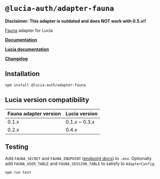 # `@lucia-auth/adapter-fauna`

**Disclaimer: This adapter is outdated and does NOT work with 0.5.x!!**

[Fauna](https://fauna.com) adapter for Lucia

**[Documentation](https://lucia-auth.vercel.app/learn/adapters/fauna)**

**[Lucia documentation](https://lucia-auth.vercel.app)**

**[Changelog](https://github.com/pilcrowOnPaper/lucia-auth/blob/main/packages/adapter-fauna/CHANGELOG.md)**

## Installation

```
npm install @lucia-auth/adapter-fauna
```

## Lucia version compatibility

| Fauna adapter version | Lucia version |
| --------------------- | ------------- |
| 0.1.x                 | 0.1.x ~ 0.3.x |
| 0.2.x                 | 0.4.x         |

## Testing

Add `FAUNA_SECRET` and `FAUNA_ENDPOINT` ([endpoint docs](https://docs.fauna.com/fauna/current/learn/understanding/region_groups#region-group-endpoints)) to `.env`.
Optionally add `FAUNA_USER_TABLE` and `FAUNA_SESSION_TABLE` to satisfy to `AdapterConfig`.

```
npm run test
```
